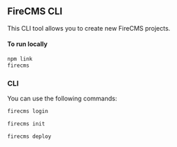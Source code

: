 ## FireCMS CLI

This CLI tool allows you to create new FireCMS projects.

#### To run locally

```bash
npm link
firecms
```

### CLI

You can use the following commands:

```bash
firecms login
```

```bash
firecms init
```

```bash
firecms deploy
```
